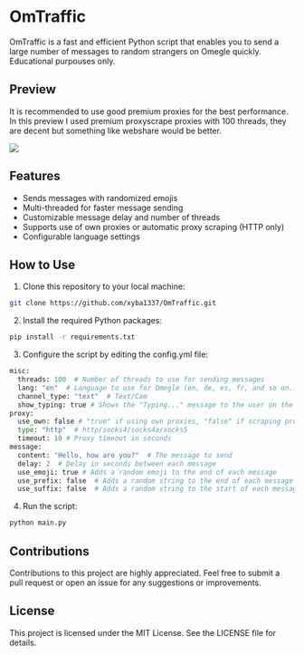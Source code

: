 # OmTraffic
OmTraffic is a fast and efficient Python script that enables you to send a large number of messages to random strangers on Omegle quickly.
Educational purpouses only.

## Preview
It is recommended to use good premium proxies for the best performance.<br>
In this preview I used premium proxyscrape proxies with 100 threads, they are decent but something like webshare would be better.

![](https://github.com/xyba1337/OmTraffic/blob/main/Preview.gif)

## Features

* Sends messages with randomized emojis
* Multi-threaded for faster message sending
* Customizable message delay and number of threads
* Supports use of own proxies or automatic proxy scraping (HTTP only)
* Configurable language settings

## How to Use

1. Clone this repository to your local machine:

```sh
git clone https://github.com/xyba1337/OmTraffic.git
```

2. Install the required Python packages:
```sh
pip install -r requirements.txt
```

3. Configure the script by editing the config.yml file:
```python
misc:
  threads: 100  # Number of threads to use for sending messages
  lang: "en"  # Language to use for Omegle (en, de, es, fr, and so on...) -> "Alpha 2"-> https://www.nationsonline.org/oneworld/country_code_list.htm 
  channel_type: "text"  # Text/Cam
  show_typing: true # Shows the "Typing..." message to the user on the other end before sending the message
proxy:
  use_own: false # "true" if using own proxies, "false" if scraping proxies
  type: "http"  # http/socks4/socks4a/socks5
  timeout: 10 # Proxy timeout in seconds
message:
  content: "Hello, how are you?"  # The message to send
  delay: 2  # Delay in seconds between each message
  use_emoji: true # Adds a random emoji to the end of each message
  use_prefix: false  # Adds a random string to the end of each message
  use_suffix: false  # Adds a random string to the start of each message

```

4. Run the script:
```python
python main.py
```

## Contributions
Contributions to this project are highly appreciated. Feel free to submit a pull request or open an issue for any suggestions or improvements.

## License

This project is licensed under the MIT License. See the LICENSE file for details.

